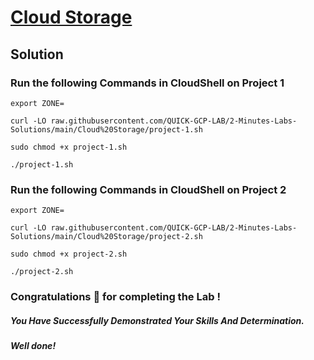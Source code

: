 #  [Cloud Storage](https://www.cloudskillsboost.google/focuses/19083?parent=catalog)

## Solution

### Run the following Commands in CloudShell on Project 1

```
export ZONE=
```
```
curl -LO raw.githubusercontent.com/QUICK-GCP-LAB/2-Minutes-Labs-Solutions/main/Cloud%20Storage/project-1.sh

sudo chmod +x project-1.sh

./project-1.sh
```

### Run the following Commands in CloudShell on Project 2

```
export ZONE=
```
```
curl -LO raw.githubusercontent.com/QUICK-GCP-LAB/2-Minutes-Labs-Solutions/main/Cloud%20Storage/project-2.sh

sudo chmod +x project-2.sh

./project-2.sh
```

### Congratulations 🎉 for completing the Lab !

##### *You Have Successfully Demonstrated Your Skills And Determination.*

#### *Well done!*

